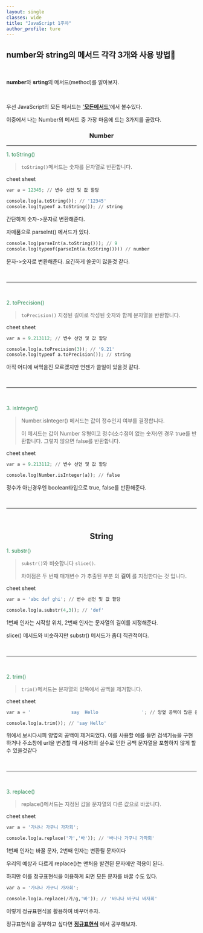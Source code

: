 ```yaml
---
layout: single
classes: wide
title: "JavaScript 1주차"
author_profile: ture
---
```


## number와 string의 메서드 각각 3개와 사용 방법🍍

<br>

**number**와 **srting**의 메서드(method)를 알아보자.

<br>

우선 JavaScript의 모든 메서드는 <a href="https://www.w3schools.com/js/js_number_methods.asp" target="_blank">'**모든메서드**'</a>에서 볼수있다.

이중에서 나는 Number의 메서드 중 가장 마음에 드는 3가지를 골랐다.

### <center>Number</center>

<hr>

<p style='color:seagreen'>1. toString()</p>

> `toString()`메서드는 숫자를 문자열로 반환합니다.

cheet sheet

```python
var a = 12345; // 변수 선언 및 값 할당

console.log(a.toString()); // '12345'
console.log(typeof a.toString()); // string
```

간단하게 숫자->문자로 변환해준다.

자매품으로 parseInt() 메서드가 있다.

```py
console.log(parseInt(a.toString())); // 9
console.log(typeof(parseInt(a.toString()))) // number
```

문자->숫자로 변환해준다. 요긴하게 쓸곳이 많을것 같다.

<br>

<hr>
<br>

<p style='color:seagreen'>2. toPrecision()</p>

> `toPrecision()` 지정된 길이로 작성된 숫자와 함께 문자열을 반환합니다.

cheet sheet

```py
var a = 9.213112; // 변수 선언 및 값 할당

console.log(a.toPrecision(3)); // '9.21'
console.log(typeof a.toPrecision()); // string
```

아직 어디에 써먹을진 모르겠지만 언젠가 쓸일이 있을것 같다.

<br>

<hr>

<br>

<p style='color:seagreen'>3. isInteger()</p>

> Number.isInteger() 메서드는 값이 정수인지 여부를 결정합니다.
>
> 이 메서드는 값이 Number 유형이고 정수(소수점이 없는 숫자)인 경우 true를 반환합니다. 그렇지 않으면 false를 반환합니다.

cheet sheet

```py
var a = 9.213112; // 변수 선언 및 값 할당

console.log(Number.isInteger(a)); // false
```

정수가 아닌경우엔 boolean타입으로 true, false를 반환해준다.

<br>

<hr>

<br>

## <center>String</center>

<p style='color:seagreen'>1. substr()</p>

> `substr()`와 비슷합니다 `slice()`.
>
> 차이점은 두 번째 매개변수 가 추출된 부분 의 **길이** 를 지정한다는 것 입니다.

cheet sheet

```py
var a = 'abc def ghi'; // 변수 선언 및 값 할당

console.log(a.substr(4,3)); // 'def'
```

1번째 인자는 시작할 위치, 2번째 인자는 문자열의 길이를 지정해준다.

slice() 메서드와 비슷하지만 substr() 메서드가 좀더 직관적이다.

<br>

<hr>

<br>

<p style='color:seagreen'>2. trim()</p>

> `trim()`메서드는 문자열의 양쪽에서 공백을 제거합니다.

cheet sheet

```py
var a = '               say  Hello                '; // 양옆 공백이 많은 문자열

console.log(a.trim()); // 'say Hello'
```

위에서 보시다시피 양옆의 공백이 제거되었다. 이를 사용할 예를 들면 검색기능을 구현하거나 주소창에 url을 변경할 때 사용자의 실수로 인한 공백 문자열을 포함하지 않게 할 수 있을것같다

<br>

<hr>

<br>

<p style='color:seagreen'>3. replace()</p>

> replace()메서드는 지정된 값을 문자열의 다른 값으로 바꿉니다.

cheet sheet

```python
var a = '가나나 가구니 가자회';

console.log(a.replace('가','바')); // '바나나 가구니 가자회'
```

1번째 인자는 바꿀 문자, 2번째 인자는 변환될 문자이다

우리의 예상과 다르게 replace()는 맨처음 발견된 문자에만 적용이 된다.

하지만 이를 정규표현식을 이용하게 되면 모든 문자를 바꿀 수도 있다.

```py
var a = '가나나 가구니 가자회';

console.log(a.replace(/가/g,'바')); // '바나나 바구니 바자회'
```

이렇게 정규표현식을 활용하여 바꾸어주자.

정규표현식을 공부하고 싶다면 <a href='https://opentutorials.org/course/909/5142' target='_blank'>**정규표현식**</a> 에서 공부해보자.

